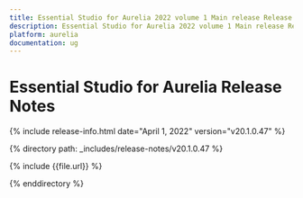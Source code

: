 ```yaml
---
title: Essential Studio for Aurelia 2022 volume 1 Main release Release Notes  
description: Essential Studio for Aurelia 2022 volume 1 Main release Release Notes  
platform: aurelia
documentation: ug
---
```


# Essential Studio for Aurelia  Release Notes  

{% include release-info.html date="April 1, 2022" version="v20.1.0.47" %} 

{% directory path: _includes/release-notes/v20.1.0.47 %}

{% include {{file.url}} %}

{% enddirectory %}